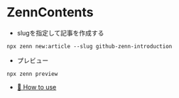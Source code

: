 # ZennContents

* slugを指定して記事を作成する

```
npx zenn new:article --slug github-zenn-introduction
```

* プレビュー

```
npx zenn preview
```

* [📘 How to use](https://zenn.dev/zenn/articles/zenn-cli-guide)

